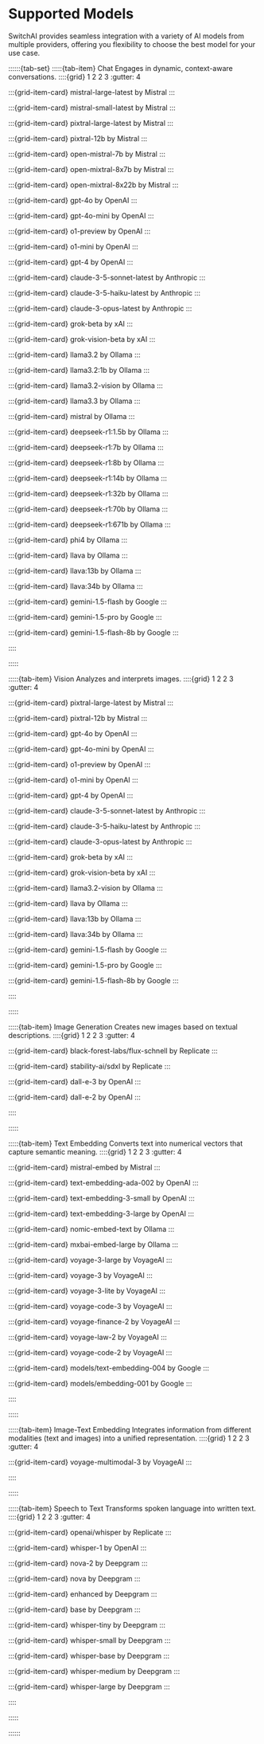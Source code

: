 # Supported Models

SwitchAI provides seamless integration with a variety of AI models from multiple providers, offering you flexibility to choose the best model for your use case.

::::::{tab-set}
:::::{tab-item} Chat
Engages in dynamic, context-aware conversations.
::::{grid} 1 2 2 3
:gutter: 4

:::{grid-item-card} mistral-large-latest
by Mistral
:::

:::{grid-item-card} mistral-small-latest
by Mistral
:::

:::{grid-item-card} pixtral-large-latest
by Mistral
:::

:::{grid-item-card} pixtral-12b
by Mistral
:::

:::{grid-item-card} open-mistral-7b
by Mistral
:::

:::{grid-item-card} open-mixtral-8x7b
by Mistral
:::

:::{grid-item-card} open-mixtral-8x22b
by Mistral
:::

:::{grid-item-card} gpt-4o
by OpenAI
:::

:::{grid-item-card} gpt-4o-mini
by OpenAI
:::

:::{grid-item-card} o1-preview
by OpenAI
:::

:::{grid-item-card} o1-mini
by OpenAI
:::

:::{grid-item-card} gpt-4
by OpenAI
:::

:::{grid-item-card} claude-3-5-sonnet-latest
by Anthropic
:::

:::{grid-item-card} claude-3-5-haiku-latest
by Anthropic
:::

:::{grid-item-card} claude-3-opus-latest
by Anthropic
:::

:::{grid-item-card} grok-beta
by xAI
:::

:::{grid-item-card} grok-vision-beta
by xAI
:::

:::{grid-item-card} llama3.2
by Ollama
:::

:::{grid-item-card} llama3.2:1b
by Ollama
:::

:::{grid-item-card} llama3.2-vision
by Ollama
:::

:::{grid-item-card} llama3.3
by Ollama
:::

:::{grid-item-card} mistral
by Ollama
:::

:::{grid-item-card} deepseek-r1:1.5b
by Ollama
:::

:::{grid-item-card} deepseek-r1:7b
by Ollama
:::

:::{grid-item-card} deepseek-r1:8b
by Ollama
:::

:::{grid-item-card} deepseek-r1:14b
by Ollama
:::

:::{grid-item-card} deepseek-r1:32b
by Ollama
:::

:::{grid-item-card} deepseek-r1:70b
by Ollama
:::

:::{grid-item-card} deepseek-r1:671b
by Ollama
:::

:::{grid-item-card} phi4
by Ollama
:::

:::{grid-item-card} llava
by Ollama
:::

:::{grid-item-card} llava:13b
by Ollama
:::

:::{grid-item-card} llava:34b
by Ollama
:::

:::{grid-item-card} gemini-1.5-flash
by Google
:::

:::{grid-item-card} gemini-1.5-pro
by Google
:::

:::{grid-item-card} gemini-1.5-flash-8b
by Google
:::

::::

:::::

:::::{tab-item} Vision
Analyzes and interprets images.
::::{grid} 1 2 2 3
:gutter: 4

:::{grid-item-card} pixtral-large-latest
by Mistral
:::

:::{grid-item-card} pixtral-12b
by Mistral
:::

:::{grid-item-card} gpt-4o
by OpenAI
:::

:::{grid-item-card} gpt-4o-mini
by OpenAI
:::

:::{grid-item-card} o1-preview
by OpenAI
:::

:::{grid-item-card} o1-mini
by OpenAI
:::

:::{grid-item-card} gpt-4
by OpenAI
:::

:::{grid-item-card} claude-3-5-sonnet-latest
by Anthropic
:::

:::{grid-item-card} claude-3-5-haiku-latest
by Anthropic
:::

:::{grid-item-card} claude-3-opus-latest
by Anthropic
:::

:::{grid-item-card} grok-beta
by xAI
:::

:::{grid-item-card} grok-vision-beta
by xAI
:::

:::{grid-item-card} llama3.2-vision
by Ollama
:::

:::{grid-item-card} llava
by Ollama
:::

:::{grid-item-card} llava:13b
by Ollama
:::

:::{grid-item-card} llava:34b
by Ollama
:::

:::{grid-item-card} gemini-1.5-flash
by Google
:::

:::{grid-item-card} gemini-1.5-pro
by Google
:::

:::{grid-item-card} gemini-1.5-flash-8b
by Google
:::

::::

:::::

:::::{tab-item} Image Generation
Creates new images based on textual descriptions.
::::{grid} 1 2 2 3
:gutter: 4

:::{grid-item-card} black-forest-labs/flux-schnell
by Replicate
:::

:::{grid-item-card} stability-ai/sdxl
by Replicate
:::

:::{grid-item-card} dall-e-3
by OpenAI
:::

:::{grid-item-card} dall-e-2
by OpenAI
:::

::::

:::::

:::::{tab-item} Text Embedding
Converts text into numerical vectors that capture semantic meaning.
::::{grid} 1 2 2 3
:gutter: 4

:::{grid-item-card} mistral-embed
by Mistral
:::

:::{grid-item-card} text-embedding-ada-002
by OpenAI
:::

:::{grid-item-card} text-embedding-3-small
by OpenAI
:::

:::{grid-item-card} text-embedding-3-large
by OpenAI
:::

:::{grid-item-card} nomic-embed-text
by Ollama
:::

:::{grid-item-card} mxbai-embed-large
by Ollama
:::

:::{grid-item-card} voyage-3-large
by VoyageAI
:::

:::{grid-item-card} voyage-3
by VoyageAI
:::

:::{grid-item-card} voyage-3-lite
by VoyageAI
:::

:::{grid-item-card} voyage-code-3
by VoyageAI
:::

:::{grid-item-card} voyage-finance-2
by VoyageAI
:::

:::{grid-item-card} voyage-law-2
by VoyageAI
:::

:::{grid-item-card} voyage-code-2
by VoyageAI
:::

:::{grid-item-card} models/text-embedding-004
by Google
:::

:::{grid-item-card} models/embedding-001
by Google
:::

::::

:::::

:::::{tab-item} Image-Text Embedding
Integrates information from different modalities (text and images) into a unified representation.
::::{grid} 1 2 2 3
:gutter: 4

:::{grid-item-card} voyage-multimodal-3
by VoyageAI
:::

::::

:::::

:::::{tab-item} Speech to Text
Transforms spoken language into written text.
::::{grid} 1 2 2 3
:gutter: 4

:::{grid-item-card} openai/whisper
by Replicate
:::

:::{grid-item-card} whisper-1
by OpenAI
:::

:::{grid-item-card} nova-2
by Deepgram
:::

:::{grid-item-card} nova
by Deepgram
:::

:::{grid-item-card} enhanced
by Deepgram
:::

:::{grid-item-card} base
by Deepgram
:::

:::{grid-item-card} whisper-tiny
by Deepgram
:::

:::{grid-item-card} whisper-small
by Deepgram
:::

:::{grid-item-card} whisper-base
by Deepgram
:::

:::{grid-item-card} whisper-medium
by Deepgram
:::

:::{grid-item-card} whisper-large
by Deepgram
:::

::::

:::::

::::::